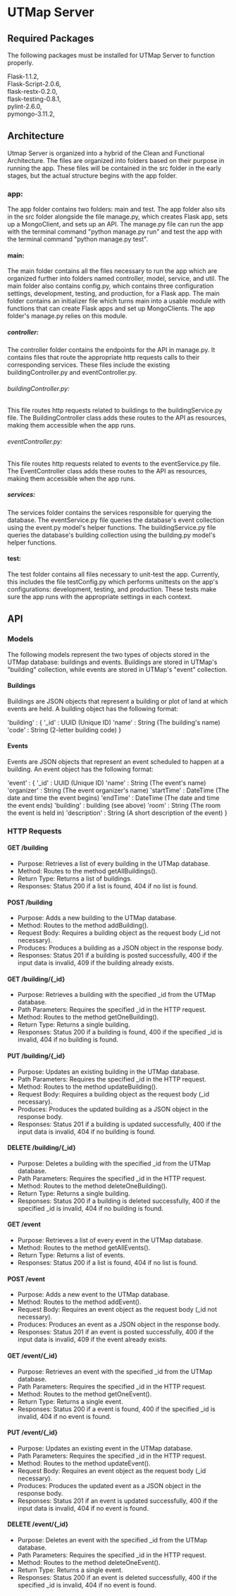 # UTMap Server

## Required Packages

The following packages must be installed for UTMap Server to function properly.

Flask-1.1.2,  
Flask-Script-2.0.6,  
flask-restx-0.2.0,  
flask-testing-0.8.1,  
pylint-2.6.0,  
pymongo-3.11.2,  

## Architecture

Utmap Server is organized into a hybrid of the Clean and Functional Architecture.  The files are organized into folders based on their purpose in running the app.  These files will be contained in the src folder in the early stages, but the actual structure begins with the app folder.

### app:

The app folder contains two folders: main and test.  The app folder also sits in the src folder alongside the file manage.py, which creates Flask app, sets up a MongoClient, and sets up an API.  The manage.py file can run the app with the terminal command "python manage.py run" and test the app with the terminal command "python manage.py test".

#### main:

The main folder contains all the files necessary to run the app which are organized further into folders named controller, model, service, and util.  The main folder also contains config.py, which contains three configuration settings, development, testing, and production, for a Flask app.  The main folder contains an initializer file which turns main into a usable module with functions that can create Flask apps and set up MongoClients.  The app folder's manage.py relies on this module.

##### controller:

The controller folder contains the endpoints for the API in manage.py.  It contains files that route the appropriate http requests calls to their corresponding services.  These files include the existing buildingController.py and eventController.py.

###### buildingController.py:

This file routes http requests related to buildings to the buildingService.py file.  The BuildingController class adds these routes to the API as resources, making them accessible when the app runs.

###### eventController.py:

This file routes http requests related to events to the eventService.py file.  The EventController class adds these routes to the API as resources, making them accessible when the app runs.

##### services:

The services folder contains the services responsible for querying the database.  The eventService.py file queries the database's event collection using the event.py model's helper functions.  The buildingService.py file queries the database's building collection using the building.py model's helper functions.

#### test:

The test folder contains all files necessary to unit-test the app.  Currently, this includes the file testConfig.py which performs unittests on the app's configurations: development, testing, and production. These tests make sure the app runs with the appropriate settings in each context.

## API

### Models

The following models represent the two types of objects stored in the UTMap database: buildings and events.  Buildings are stored in UTMap's "building" collection, while events are stored in UTMap's "event" collection.

#### Buildings

Buildings are JSON objects that represent a building or plot of land at which events are held.  A building object has the following format:  
  
'building' : {
    '_id' : UUID (Unique ID)
    'name' : String (The building's name)
    'code' : String (2-letter building code)
}

#### Events

Events are JSON objects that represent an event scheduled to happen at a building.  An event object has the following format:  
  
'event' : {
    '_id' : UUID (Unique ID)
    'name' : String (The event's name)
    'organizer' : String (The event organizer's name)
    'startTime' : DateTime (The date and time the event begins)
    'endTime' : DateTime (The date and time the event ends)
    'building' : building (see above)
    'room' : String (The room the event is held in)
    'description' : String (A short description of the event)
}

### HTTP Requests

#### GET /building

- Purpose: Retrieves a list of every building in the UTMap database. 
- Method: Routes to the method getAllBuildings().
- Return Type: Returns a list of buildings.
- Responses: Status 200 if a list is found, 404 if no list is found.

#### POST /building

- Purpose: Adds a new building to the UTMap database.
- Method: Routes to the method addBuilding().
- Request Body: Requires a building object as the request body (_id not necessary).
- Produces: Produces a building as a JSON object in the response body.
- Responses: Status 201 if a building is posted successfully, 400 if the input data is invalid, 409 if the building already exists.

#### GET /building/{_id}

- Purpose: Retrieves a building with the specified _id from the UTMap database. 
- Path Parameters: Requires the specified _id in the HTTP request.
- Method: Routes to the method getOneBuilding().
- Return Type: Returns a single building.
- Responses: Status 200 if a building is found, 400 if the specified _id is invalid, 404 if no building is found.

#### PUT /building/{_id}

- Purpose: Updates an existing building in the UTMap database.
- Path Parameters: Requires the specified _id in the HTTP request.
- Method: Routes to the method updateBuilding().
- Request Body: Requires a building object as the request body (_id necessary).
- Produces: Produces the updated building as a JSON object in the response body.
- Responses: Status 201 if a building is updated successfully, 400 if the input data is invalid, 404 if no building is found.

#### DELETE /building/{_id}

- Purpose: Deletes a building with the specified _id from the UTMap database. 
- Path Parameters: Requires the specified _id in the HTTP request.
- Method: Routes to the method deleteOneBuilding().
- Return Type: Returns a single building.
- Responses: Status 200 if a building is deleted successfully, 400 if the specified _id is invalid, 404 if no building is found.

#### GET /event

- Purpose: Retrieves a list of every event in the UTMap database. 
- Method: Routes to the method getAllEvents().
- Return Type: Returns a list of events.
- Responses: Status 200 if a list is found, 404 if no list is found.

#### POST /event

- Purpose: Adds a new event to the UTMap database.
- Method: Routes to the method addEvent().
- Request Body: Requires an event object as the request body (_id not necessary).
- Produces: Produces an event as a JSON object in the response body.
- Responses: Status 201 if an event is posted successfully, 400 if the input data is invalid, 409 if the event already exists.

#### GET /event/{_id}

- Purpose: Retrieves an event with the specified _id from the UTMap database. 
- Path Parameters: Requires the specified _id in the HTTP request.
- Method: Routes to the method getOneEvent().
- Return Type: Returns a single event.
- Responses: Status 200 if a event is found, 400 if the specified _id is invalid, 404 if no event is found.

#### PUT /event/{_id}

- Purpose: Updates an existing event in the UTMap database.
- Path Parameters: Requires the specified _id in the HTTP request.
- Method: Routes to the method updateEvent().
- Request Body: Requires an event object as the request body (_id necessary).
- Produces: Produces the updated event as a JSON object in the response body.
- Responses: Status 201 if an event is updated successfully, 400 if the input data is invalid, 404 if no event is found.

#### DELETE /event/{_id}

- Purpose: Deletes an event with the specified _id from the UTMap database. 
- Path Parameters: Requires the specified _id in the HTTP request.
- Method: Routes to the method deleteOneEvent().
- Return Type: Returns a single event.
- Responses: Status 200 if an event is deleted successfully, 400 if the specified _id is invalid, 404 if no event is found.